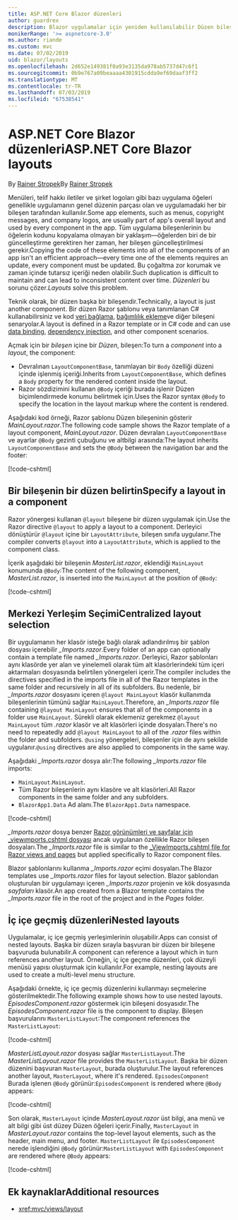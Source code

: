 ```yaml
---
title: ASP.NET Core Blazor düzenleri
author: guardrex
description: Blazor uygulamalar için yeniden kullanılabilir Düzen bileşenlerinin nasıl oluşturulacağını öğrenin.
monikerRange: '>= aspnetcore-3.0'
ms.author: riande
ms.custom: mvc
ms.date: 07/02/2019
uid: blazor/layouts
ms.openlocfilehash: 2d652e149381f0a93e3135da978ab5737d47c6f1
ms.sourcegitcommit: 0b9e767a09beaaaa4301915cdda9ef69daaf3ff2
ms.translationtype: MT
ms.contentlocale: tr-TR
ms.lasthandoff: 07/03/2019
ms.locfileid: "67538541"
---
```

# <a name="aspnet-core-blazor-layouts"></a><span data-ttu-id="6c90d-103">ASP.NET Core Blazor düzenleri</span><span class="sxs-lookup"><span data-stu-id="6c90d-103">ASP.NET Core Blazor layouts</span></span>

<span data-ttu-id="6c90d-104">By [Rainer Stropek](https://www.timecockpit.com)</span><span class="sxs-lookup"><span data-stu-id="6c90d-104">By [Rainer Stropek](https://www.timecockpit.com)</span></span>

<span data-ttu-id="6c90d-105">Menüleri, telif hakkı iletiler ve şirket logoları gibi bazı uygulama öğeleri genellikle uygulamanın genel düzenin parçası olan ve uygulamadaki her bir bileşen tarafından kullanılır.</span><span class="sxs-lookup"><span data-stu-id="6c90d-105">Some app elements, such as menus, copyright messages, and company logos, are usually part of app's overall layout and used by every component in the app.</span></span> <span data-ttu-id="6c90d-106">Tüm uygulama bileşenlerinin bu öğelerin kodunu kopyalama olmayan bir yaklaşım&mdash;öğelerden biri de bir güncelleştirme gerektiren her zaman, her bileşen güncelleştirilmesi gerekir.</span><span class="sxs-lookup"><span data-stu-id="6c90d-106">Copying the code of these elements into all of the components of an app isn't an efficient approach&mdash;every time one of the elements requires an update, every component must be updated.</span></span> <span data-ttu-id="6c90d-107">Bu çoğaltma zor korumak ve zaman içinde tutarsız içeriği neden olabilir.</span><span class="sxs-lookup"><span data-stu-id="6c90d-107">Such duplication is difficult to maintain and can lead to inconsistent content over time.</span></span> <span data-ttu-id="6c90d-108">*Düzenleri* bu sorunu çözer.</span><span class="sxs-lookup"><span data-stu-id="6c90d-108">*Layouts* solve this problem.</span></span>

<span data-ttu-id="6c90d-109">Teknik olarak, bir düzen başka bir bileşendir.</span><span class="sxs-lookup"><span data-stu-id="6c90d-109">Technically, a layout is just another component.</span></span> <span data-ttu-id="6c90d-110">Bir düzen Razor şablonu veya tanımlanan C# kullanabilirsiniz ve kod [veri bağlama](xref:blazor/components#data-binding), [bağımlılık ekleme](xref:blazor/dependency-injection)ve diğer bileşeni senaryolar.</span><span class="sxs-lookup"><span data-stu-id="6c90d-110">A layout is defined in a Razor template or in C# code and can use [data binding](xref:blazor/components#data-binding), [dependency injection](xref:blazor/dependency-injection), and other component scenarios.</span></span>

<span data-ttu-id="6c90d-111">Açmak için bir *bileşen* içine bir *Düzen*, bileşen:</span><span class="sxs-lookup"><span data-stu-id="6c90d-111">To turn a *component* into a *layout*, the component:</span></span>

* <span data-ttu-id="6c90d-112">Devralınan `LayoutComponentBase`, tanımlayan bir `Body` özelliği düzeni içinde işlenmiş içeriği.</span><span class="sxs-lookup"><span data-stu-id="6c90d-112">Inherits from `LayoutComponentBase`, which defines a `Body` property for the rendered content inside the layout.</span></span>
* <span data-ttu-id="6c90d-113">Razor sözdizimini kullanan `@Body` içeriği burada işlenir Düzen biçimlendirmede konumu belirtmek için.</span><span class="sxs-lookup"><span data-stu-id="6c90d-113">Uses the Razor syntax `@Body` to specify the location in the layout markup where the content is rendered.</span></span>

<span data-ttu-id="6c90d-114">Aşağıdaki kod örneği, Razor şablonu Düzen bileşeninin gösterir *MainLayout.razor*.</span><span class="sxs-lookup"><span data-stu-id="6c90d-114">The following code sample shows the Razor template of a layout component, *MainLayout.razor*.</span></span> <span data-ttu-id="6c90d-115">Düzen devralan `LayoutComponentBase` ve ayarlar `@Body` gezinti çubuğunu ve altbilgi arasında:</span><span class="sxs-lookup"><span data-stu-id="6c90d-115">The layout inherits `LayoutComponentBase` and sets the `@Body` between the navigation bar and the footer:</span></span>

[!code-cshtml[](layouts/sample_snapshot/3.x/MainLayout.razor?highlight=1,13)]

## <a name="specify-a-layout-in-a-component"></a><span data-ttu-id="6c90d-116">Bir bileşenin bir düzen belirtin</span><span class="sxs-lookup"><span data-stu-id="6c90d-116">Specify a layout in a component</span></span>

<span data-ttu-id="6c90d-117">Razor yönergesi kullanan `@layout` bileşene bir düzen uygulamak için.</span><span class="sxs-lookup"><span data-stu-id="6c90d-117">Use the Razor directive `@layout` to apply a layout to a component.</span></span> <span data-ttu-id="6c90d-118">Derleyici dönüştürür `@layout` içine bir `LayoutAttribute`, bileşen sınıfa uygulanır.</span><span class="sxs-lookup"><span data-stu-id="6c90d-118">The compiler converts `@layout` into a `LayoutAttribute`, which is applied to the component class.</span></span>

<span data-ttu-id="6c90d-119">İçerik aşağıdaki bir bileşenin *MasterList.razor*, eklendiği `MainLayout` konumunda `@Body`:</span><span class="sxs-lookup"><span data-stu-id="6c90d-119">The content of the following component, *MasterList.razor*, is inserted into the `MainLayout` at the position of `@Body`:</span></span>

[!code-cshtml[](layouts/sample_snapshot/3.x/MasterList.razor?highlight=1)]

## <a name="centralized-layout-selection"></a><span data-ttu-id="6c90d-120">Merkezi Yerleşim Seçimi</span><span class="sxs-lookup"><span data-stu-id="6c90d-120">Centralized layout selection</span></span>

<span data-ttu-id="6c90d-121">Bir uygulamanın her klasör isteğe bağlı olarak adlandırılmış bir şablon dosyası içerebilir *_Imports.razor*.</span><span class="sxs-lookup"><span data-stu-id="6c90d-121">Every folder of an app can optionally contain a template file named *_Imports.razor*.</span></span> <span data-ttu-id="6c90d-122">Derleyici, Razor şablonları aynı klasörde yer alan ve yinelemeli olarak tüm alt klasörlerindeki tüm içeri aktarmaları dosyasında belirtilen yönergeleri içerir.</span><span class="sxs-lookup"><span data-stu-id="6c90d-122">The compiler includes the directives specified in the imports file in all of the Razor templates in the same folder and recursively in all of its subfolders.</span></span> <span data-ttu-id="6c90d-123">Bu nedenle, bir *_Imports.razor* dosyasını içeren `@layout MainLayout` klasör kullanımda bileşenlerinin tümünü sağlar `MainLayout`.</span><span class="sxs-lookup"><span data-stu-id="6c90d-123">Therefore, an *_Imports.razor* file containing `@layout MainLayout` ensures that all of the components in a folder use `MainLayout`.</span></span> <span data-ttu-id="6c90d-124">Sürekli olarak eklemeniz gerekmez `@layout MainLayout` tüm *.razor* klasör ve alt klasörleri içinde dosyaları.</span><span class="sxs-lookup"><span data-stu-id="6c90d-124">There's no need to repeatedly add `@layout MainLayout` to all of the *.razor* files within the folder and subfolders.</span></span> <span data-ttu-id="6c90d-125">`@using` yönergeleri, bileşenler için de aynı şekilde uygulanır.</span><span class="sxs-lookup"><span data-stu-id="6c90d-125">`@using` directives are also applied to components in the same way.</span></span>

<span data-ttu-id="6c90d-126">Aşağıdaki *_Imports.razor* dosya alır:</span><span class="sxs-lookup"><span data-stu-id="6c90d-126">The following *_Imports.razor* file imports:</span></span>

* <span data-ttu-id="6c90d-127">`MainLayout`.</span><span class="sxs-lookup"><span data-stu-id="6c90d-127">`MainLayout`.</span></span>
* <span data-ttu-id="6c90d-128">Tüm Razor bileşenlerin aynı klasöre ve alt klasörleri.</span><span class="sxs-lookup"><span data-stu-id="6c90d-128">All Razor components in the same folder and any subfolders.</span></span>
* <span data-ttu-id="6c90d-129">`BlazorApp1.Data` Ad alanı.</span><span class="sxs-lookup"><span data-stu-id="6c90d-129">The `BlazorApp1.Data` namespace.</span></span>
 
[!code-cshtml[](layouts/sample_snapshot/3.x/_Imports.razor)]

<span data-ttu-id="6c90d-130">*_Imports.razor* dosya benzer [Razor görünümleri ve sayfalar için _viewımports.cshtml dosyası](xref:mvc/views/layout#importing-shared-directives) ancak uygulanan özellikle Razor bileşen dosyaları.</span><span class="sxs-lookup"><span data-stu-id="6c90d-130">The *_Imports.razor* file is similar to the [_ViewImports.cshtml file for Razor views and pages](xref:mvc/views/layout#importing-shared-directives) but applied specifically to Razor component files.</span></span>

<span data-ttu-id="6c90d-131">Blazor şablonlarını kullanma *_Imports.razor* eçimi dosyaları.</span><span class="sxs-lookup"><span data-stu-id="6c90d-131">The Blazor templates use *_Imports.razor* files for layout selection.</span></span> <span data-ttu-id="6c90d-132">Blazor şablondan oluşturulan bir uygulamayı içeren *_Imports.razor* projenin ve kök dosyasında *sayfaları* klasör.</span><span class="sxs-lookup"><span data-stu-id="6c90d-132">An app created from a Blazor template contains the *_Imports.razor* file in the root of the project and in the *Pages* folder.</span></span>

## <a name="nested-layouts"></a><span data-ttu-id="6c90d-133">İç içe geçmiş düzenleri</span><span class="sxs-lookup"><span data-stu-id="6c90d-133">Nested layouts</span></span>

<span data-ttu-id="6c90d-134">Uygulamalar, iç içe geçmiş yerleşimlerinin oluşabilir.</span><span class="sxs-lookup"><span data-stu-id="6c90d-134">Apps can consist of nested layouts.</span></span> <span data-ttu-id="6c90d-135">Başka bir düzen sırayla başvuran bir düzen bir bileşene başvuruda bulunabilir.</span><span class="sxs-lookup"><span data-stu-id="6c90d-135">A component can reference a layout which in turn references another layout.</span></span> <span data-ttu-id="6c90d-136">Örneğin, iç içe geçme düzenleri, çok düzeyli menüsü yapısı oluşturmak için kullanılır.</span><span class="sxs-lookup"><span data-stu-id="6c90d-136">For example, nesting layouts are used to create a multi-level menu structure.</span></span>

<span data-ttu-id="6c90d-137">Aşağıdaki örnekte, iç içe geçmiş düzenlerini kullanmayı seçmelerine gösterilmektedir.</span><span class="sxs-lookup"><span data-stu-id="6c90d-137">The following example shows how to use nested layouts.</span></span> <span data-ttu-id="6c90d-138">*EpisodesComponent.razor* göstermek için bileşeni dosyasıdır.</span><span class="sxs-lookup"><span data-stu-id="6c90d-138">The *EpisodesComponent.razor* file is the component to display.</span></span> <span data-ttu-id="6c90d-139">Bileşen başvurularını `MasterListLayout`:</span><span class="sxs-lookup"><span data-stu-id="6c90d-139">The component references the `MasterListLayout`:</span></span>

[!code-cshtml[](layouts/sample_snapshot/3.x/EpisodesComponent.razor?highlight=1)]

<span data-ttu-id="6c90d-140">*MasterListLayout.razor* dosyası sağlar `MasterListLayout`.</span><span class="sxs-lookup"><span data-stu-id="6c90d-140">The *MasterListLayout.razor* file provides the `MasterListLayout`.</span></span> <span data-ttu-id="6c90d-141">Başka bir düzen düzenini başvuran `MasterLayout`, burada oluşturulur.</span><span class="sxs-lookup"><span data-stu-id="6c90d-141">The layout references another layout, `MasterLayout`, where it's rendered.</span></span> <span data-ttu-id="6c90d-142">`EpisodesComponent` Burada işlenen `@Body` görünür:</span><span class="sxs-lookup"><span data-stu-id="6c90d-142">`EpisodesComponent` is rendered where `@Body` appears:</span></span>

[!code-cshtml[](layouts/sample_snapshot/3.x/MasterListLayout.razor?highlight=1,9)]

<span data-ttu-id="6c90d-143">Son olarak, `MasterLayout` içinde *MasterLayout.razor* üst bilgi, ana menü ve alt bilgi gibi üst düzey Düzen öğeleri içerir.</span><span class="sxs-lookup"><span data-stu-id="6c90d-143">Finally, `MasterLayout` in *MasterLayout.razor* contains the top-level layout elements, such as the header, main menu, and footer.</span></span> <span data-ttu-id="6c90d-144">`MasterListLayout` ile `EpisodesComponent` nerede işlendiğini `@Body` görünür:</span><span class="sxs-lookup"><span data-stu-id="6c90d-144">`MasterListLayout` with `EpisodesComponent` are rendered where `@Body` appears:</span></span>

[!code-cshtml[](layouts/sample_snapshot/3.x/MasterLayout.razor?highlight=6)]

## <a name="additional-resources"></a><span data-ttu-id="6c90d-145">Ek kaynaklar</span><span class="sxs-lookup"><span data-stu-id="6c90d-145">Additional resources</span></span>

* <xref:mvc/views/layout>
